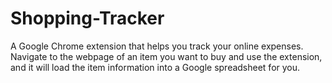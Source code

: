 # Shopping-Tracker

A Google Chrome extension that helps you track your online expenses. Navigate to the webpage of an item you want to buy and use the extension, and it will load the item information into a Google spreadsheet for you.

